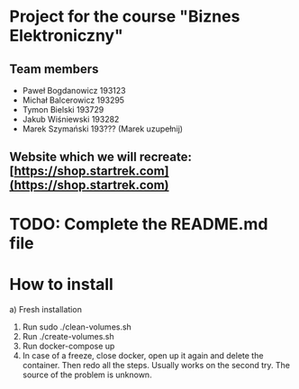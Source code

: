# Project for the course "Biznes Elektroniczny"

## Team members

- Paweł Bogdanowicz 193123
- Michał Balcerowicz 193295
- Tymon Bielski 193729
- Jakub Wiśniewski 193282
- Marek Szymański 193??? (Marek uzupełnij)

## Website which we will recreate: [https://shop.startrek.com](https://shop.startrek.com)

# TODO: Complete the README.md file

# How to install

a) Fresh installation

1. Run sudo ./clean-volumes.sh
2. Run ./create-volumes.sh
3. Run docker-compose up
4. In case of a freeze, close docker, open up it again and delete the container. Then redo all the steps. Usually works on the second try. The source of the problem is unknown.
